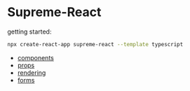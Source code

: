 # Supreme-React
getting started:
```sh
npx create-react-app supreme-react --template typescript
```
* [components](https://github.com/mikolajsemeniuk/Supreme-React/tree/main/components)
* [props](https://github.com/mikolajsemeniuk/Supreme-React/tree/main/props)
* [rendering](https://github.com/mikolajsemeniuk/Supreme-React/tree/main/rendering)
* [forms](https://github.com/mikolajsemeniuk/Supreme-React/tree/main/forms)
